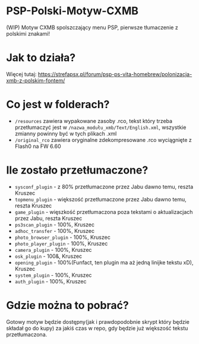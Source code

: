 # PSP-Polski-Motyw-CXMB
 (WIP) Motyw CXMB spolszczający menu PSP, pierwsze tłumaczenie z polskimi znakami!


# Jak to działa?
Więcej tutaj: https://strefapsx.pl/forum/psp-ps-vita-homebrew/polonizacja-xmb-z-polskim-fontem/

# Co jest w folderach?
- `/resources` zawiera wypakowane zasoby .rco, tekst który trzeba przetłumaczyć jest w `/nazwa_modułu_xmb/Text/English.xml`, wszystkie zmianny powinny być w tych plikach .xml
- `/original_rco` zawiera oryginalne zdekompresowane .rco wyciągnięte z Flash0 na FW 6.60

# Ile zostało przetłumaczone?
- `sysconf_plugin` - z 80% przetłumaczone przez Jabu dawno temu, reszta Kruszec
- `topmenu_plugin` - większość przetłumaczone przez Jabu dawno temu, reszta Kruszec
- `game_plugin` - więszkość przetłumaczona poza tekstami o aktualizacjach przez Jabu, reszta Kruszec
- `ps3scan_plugin` - 100%, Kruszec
- `adhoc_transfer` - 100%, Kruszec
- `photo_browser_plugin` - 100%, Kruszec
- `photo_player_plugin` - 100%, Kruszec
- `camera_plugin` - 100%, Kruszec
- `osk_plugin` - 100&, Kruszec
- `opening_plugin` - 100%(Funfact, ten plugin ma aż jedną linijke tekstu xD), Kruszec
- `system_plugin` - 100%, Kruszec
- `auth_plugin` - 100%, Kruszec


# Gdzie można to pobrać?
Gotowy motyw będzie dostępny(jak i prawdopodobnie skrypt który będzie składał go do kupy) za jakiś czas w repo, gdy będzie już większość tekstu przetłumaczona.
